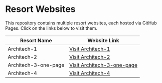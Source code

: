 # Resort Websites

This repository contains multiple resort websites, each hosted via GitHub Pages. Click on the links below to visit them.

| Resort Name             | Website Link      |
|-------------------------|-------------------|
| Architech-1 | [Visit Architech-1](https://tech-auxxweb.github.io/demo-arch/architech-1/) |
| Architech-2 | [Visit Architech-2](https://tech-auxxweb.github.io/demo-arch/architech-2/) |
| Architech-3-one-page | [Visit Architech-3-one-page](https://tech-auxxweb.github.io/demo-arch/architech-3-one-page/) |
| Architech-4 | [Visit Architech-4](https://tech-auxxweb.github.io/demo-arch/architech-4/) |